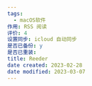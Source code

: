 ```yaml
---
tags:
  - macOS软件
作用: RSS 阅读
评价: 4
设置同步: icloud 自动同步
是否已备份: y
是否已重装:
title: Reeder
date created: 2023-02-28
date modified: 2023-03-07
---
```

